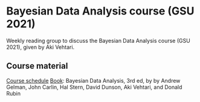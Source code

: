 # Bayesian Data Analysis course (GSU 2021)

Weekly reading group to discuss the Bayesian Data Analysis course (GSU 2021), given by Aki Vehtari.

## Course material

[Course schedule](https://avehtari.github.io/BDA_course_Aalto/gsu2021.html#Schedule_2021)
[Book](https://users.aalto.fi/~ave/BDA3.pdf): Bayesian Data Analysis, 3rd ed, by by Andrew Gelman, John Carlin, Hal Stern, David Dunson, Aki Vehtari, and Donald Rubin
